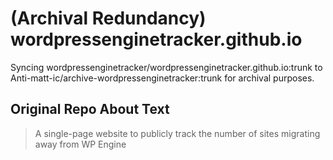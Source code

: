 # (Archival Redundancy) wordpressenginetracker.github.io

Syncing wordpressenginetracker/wordpressenginetracker.github.io:trunk to Anti-matt-ic/archive-wordpressenginetracker:trunk for archival purposes.

## Original Repo About Text

> A single-page website to publicly track the number of sites migrating away from WP Engine
